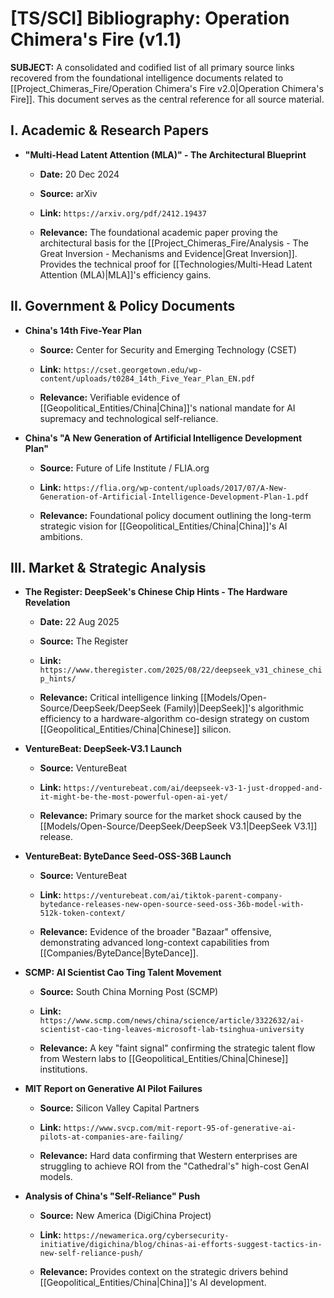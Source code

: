 # [TS/SCI] Bibliography: Operation Chimera's Fire (v1.1)

**SUBJECT:** A consolidated and codified list of all primary source links recovered from the foundational intelligence documents related to [[Project_Chimeras_Fire/Operation Chimera's Fire v2.0|Operation Chimera's Fire]]. This document serves as the central reference for all source material.

## **I. Academic & Research Papers**

- **"Multi-Head Latent Attention (MLA)" - The Architectural Blueprint**
    
    - **Date:** 20 Dec 2024
        
    - **Source:** arXiv
        
    - **Link:** `https://arxiv.org/pdf/2412.19437`
        
    - **Relevance:** The foundational academic paper proving the architectural basis for the [[Project_Chimeras_Fire/Analysis - The Great Inversion - Mechanisms and Evidence|Great Inversion]]. Provides the technical proof for [[Technologies/Multi-Head Latent Attention (MLA)|MLA]]'s efficiency gains.
        

## **II. Government & Policy Documents**

- **China's 14th Five-Year Plan**
    
    - **Source:** Center for Security and Emerging Technology (CSET)
        
    - **Link:** `https://cset.georgetown.edu/wp-content/uploads/t0284_14th_Five_Year_Plan_EN.pdf`
        
    - **Relevance:** Verifiable evidence of [[Geopolitical_Entities/China|China]]'s national mandate for AI supremacy and technological self-reliance.
        
- **China's "A New Generation of Artificial Intelligence Development Plan"**
    
    - **Source:** Future of Life Institute / FLIA.org
        
    - **Link:** `https://flia.org/wp-content/uploads/2017/07/A-New-Generation-of-Artificial-Intelligence-Development-Plan-1.pdf`
        
    - **Relevance:** Foundational policy document outlining the long-term strategic vision for [[Geopolitical_Entities/China|China]]'s AI ambitions.
        

## **III. Market & Strategic Analysis**

- **The Register: DeepSeek's Chinese Chip Hints - The Hardware Revelation**
    
    - **Date:** 22 Aug 2025
        
    - **Source:** The Register
        
    - **Link:** `https://www.theregister.com/2025/08/22/deepseek_v31_chinese_chip_hints/`
        
    - **Relevance:** Critical intelligence linking [[Models/Open-Source/DeepSeek/DeepSeek (Family)|DeepSeek]]'s algorithmic efficiency to a hardware-algorithm co-design strategy on custom [[Geopolitical_Entities/China|Chinese]] silicon.
        
- **VentureBeat: DeepSeek-V3.1 Launch**
    
    - **Source:** VentureBeat
        
    - **Link:** `https://venturebeat.com/ai/deepseek-v3-1-just-dropped-and-it-might-be-the-most-powerful-open-ai-yet/`
        
    - **Relevance:** Primary source for the market shock caused by the [[Models/Open-Source/DeepSeek/DeepSeek V3.1|DeepSeek V3.1]] release.
        
- **VentureBeat: ByteDance Seed-OSS-36B Launch**
    
    - **Source:** VentureBeat
        
    - **Link:** `https://venturebeat.com/ai/tiktok-parent-company-bytedance-releases-new-open-source-seed-oss-36b-model-with-512k-token-context/`
        
    - **Relevance:** Evidence of the broader "Bazaar" offensive, demonstrating advanced long-context capabilities from [[Companies/ByteDance|ByteDance]].
        
- **SCMP: AI Scientist Cao Ting Talent Movement**
    
    - **Source:** South China Morning Post (SCMP)
        
    - **Link:** `https://www.scmp.com/news/china/science/article/3322632/ai-scientist-cao-ting-leaves-microsoft-lab-tsinghua-university`
        
    - **Relevance:** A key "faint signal" confirming the strategic talent flow from Western labs to [[Geopolitical_Entities/China|Chinese]] institutions.
        
- **MIT Report on Generative AI Pilot Failures**
    
    - **Source:** Silicon Valley Capital Partners
        
    - **Link:** `https://www.svcp.com/mit-report-95-of-generative-ai-pilots-at-companies-are-failing/`
        
    - **Relevance:** Hard data confirming that Western enterprises are struggling to achieve ROI from the "Cathedral's" high-cost GenAI models.
        
- **Analysis of China's "Self-Reliance" Push**
    
    - **Source:** New America (DigiChina Project)
        
    - **Link:** `https://newamerica.org/cybersecurity-initiative/digichina/blog/chinas-ai-efforts-suggest-tactics-in-new-self-reliance-push/`
        
    - **Relevance:** Provides context on the strategic drivers behind [[Geopolitical_Entities/China|China]]'s AI development.